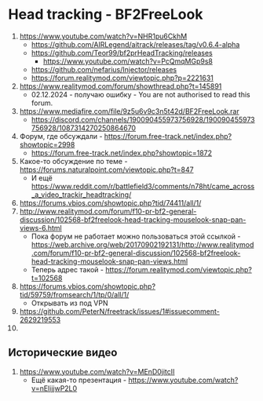 # Head tracking - BF2FreeLook
1. https://www.youtube.com/watch?v=NHR1pu6CkhM
   - https://github.com/AIRLegend/aitrack/releases/tag/v0.6.4-alpha
   - https://github.com/Teor99/bf2prHeadTracking/releases
      - https://www.youtube.com/watch?v=PcQmqMGp9s8
   - https://github.com/nefarius/Injector/releases
   - https://forum.realitymod.com/viewtopic.php?p=2221631
2. https://www.realitymod.com/forum/showthread.php?t=145891
   - 02.12.2024 - получаю ошибку - You are not authorised to read this forum.
3. https://www.mediafire.com/file/9z5u6v9c3n5t42d/BF2FreeLook.rar
   - https://discord.com/channels/190090455973756928/190090455973756928/1087314270250864670
4. Форум, где обсуждали - https://forum.free-track.net/index.php?showtopic=2998
    + https://forum.free-track.net/index.php?showtopic=1872
5. Какое-то обсуждение по теме - https://forums.naturalpoint.com/viewtopic.php?t=847
    - И ещё https://www.reddit.com/r/battlefield3/comments/n78ht/came_across_a_video_trackir_headtracking/
6. https://forums.vbios.com/showtopic.php?tid/74411/all/1/
7. http://www.realitymod.com/forum/f10-pr-bf2-general-discussion/102568-bf2freelook-head-tracking-mouselook-snap-pan-views-6.html
   - Пока форум не работает можно пользоваться этой ссылкой - https://web.archive.org/web/20170902192131/http://www.realitymod.com/forum/f10-pr-bf2-general-discussion/102568-bf2freelook-head-tracking-mouselook-snap-pan-views.html
   - Теперь адрес такой - https://forum.realitymod.com/viewtopic.php?t=102568
9. https://forums.vbios.com/showtopic.php?tid/59759/fromsearch/1/tp/0/all/1/
   - Открывать из под VPN
10. https://github.com/PeterN/freetrack/issues/1#issuecomment-2629219553
11. 

## Исторические видео
1. https://www.youtube.com/watch?v=MEnD0jitcII
    - Ещё какая-то презентация - https://www.youtube.com/watch?v=nElijjwP2L0
